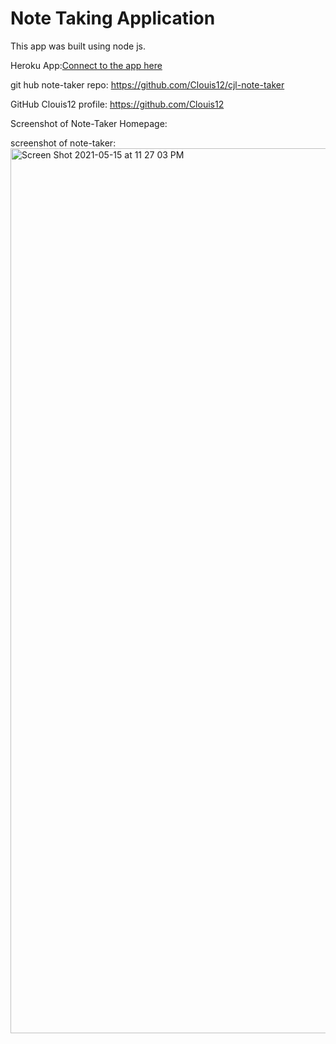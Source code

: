 # Note Taking Application

This app was built using node js.

Heroku App:[Connect to the app here](https://lit-tor-70068.herokuapp.com/)

git hub note-taker repo: https://github.com/Clouis12/cjl-note-taker

GitHub Clouis12 profile: https://github.com/Clouis12


Screenshot of Note-Taker Homepage:

screenshot of note-taker: <img width="1416" alt="Screen Shot 2021-05-15 at 11 27 03 PM" src="https://user-images.githubusercontent.com/77083360/118385541-4c6ff800-b5d5-11eb-91e2-5311767fd461.png">

